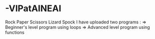 # -VIPatAINEAI
Rock Paper Scissors Lizard Spock
I have uploaded two programs :
=> Beginner's level program using loops
=> Advanced level program using functions
